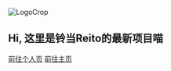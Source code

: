 ![LogoCrop](https://user-images.githubusercontent.com/29846655/213615552-f2a6c9aa-13e5-48ac-8357-03e1f143709e.png)

## Hi, 这里是铃当Reito的最新项目喵

[前往个人页](https://github.com/cnSchwarzer)
[前往主页](https://reito.fun)
